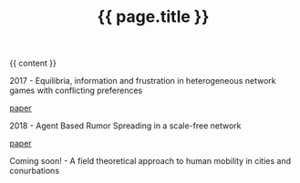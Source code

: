 <div class="post">

  <header class="post-header">
    <h1 class="post-title">{{ page.title }}</h1>
  </header>

  <article class="post-content">
    {{ content }}
  </article>

</div>


2017 - Equilibria, information and frustration in heterogeneous network games with conflicting preferences

[paper](http://iopscience.iop.org/article/10.1088/1742-5468/aa9347/meta)

2018 - Agent Based Rumor Spreading in a scale-free network

[paper](https://arxiv.org/abs/1805.05999)

Coming soon! - A field theoretical approach to human mobility in cities and conurbations